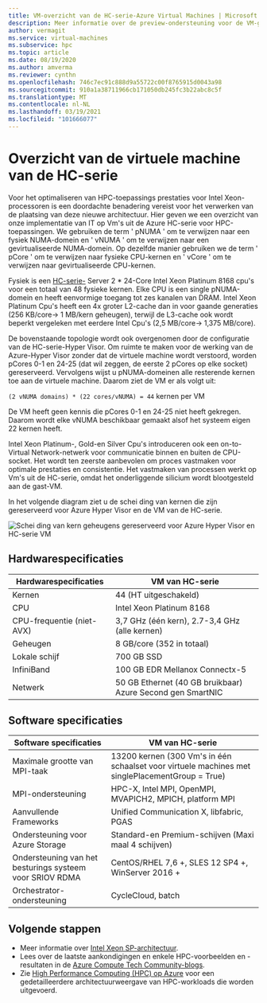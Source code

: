 ```yaml
---
title: VM-overzicht van de HC-serie-Azure Virtual Machines | Microsoft Docs
description: Meer informatie over de preview-ondersteuning voor de VM-grootte van de HC-serie in Azure.
author: vermagit
ms.service: virtual-machines
ms.subservice: hpc
ms.topic: article
ms.date: 08/19/2020
ms.author: amverma
ms.reviewer: cynthn
ms.openlocfilehash: 746c7ec91c888d9a55722c00f8765915d0043a98
ms.sourcegitcommit: 910a1a38711966cb171050db245fc3b22abc8c5f
ms.translationtype: MT
ms.contentlocale: nl-NL
ms.lasthandoff: 03/19/2021
ms.locfileid: "101666077"
---
```

# <a name="hc-series-virtual-machine-overview"></a>Overzicht van de virtuele machine van de HC-serie

Voor het optimaliseren van HPC-toepassings prestaties voor Intel Xeon-processoren is een doordachte benadering vereist voor het verwerken van de plaatsing van deze nieuwe architectuur. Hier geven we een overzicht van onze implementatie van IT op Vm's uit de Azure HC-serie voor HPC-toepassingen. We gebruiken de term ' pNUMA ' om te verwijzen naar een fysiek NUMA-domein en ' vNUMA ' om te verwijzen naar een gevirtualiseerde NUMA-domein. Op dezelfde manier gebruiken we de term ' pCore ' om te verwijzen naar fysieke CPU-kernen en ' vCore ' om te verwijzen naar gevirtualiseerde CPU-kernen.

Fysiek is een [HC-serie-](../../hc-series.md) Server 2 * 24-Core Intel Xeon Platinum 8168 cpu's voor een totaal van 48 fysieke kernen. Elke CPU is een single pNUMA-domein en heeft eenvormige toegang tot zes kanalen van DRAM. Intel Xeon Platinum Cpu's heeft een 4x groter L2-cache dan in voor gaande generaties (256 KB/core-> 1 MB/kern geheugen), terwijl de L3-cache ook wordt beperkt vergeleken met eerdere Intel Cpu's (2,5 MB/core-> 1,375 MB/core).

De bovenstaande topologie wordt ook overgenomen door de configuratie van de HC-serie-Hyper Visor. Om ruimte te maken voor de werking van de Azure-Hyper Visor zonder dat de virtuele machine wordt verstoord, worden pCores 0-1 en 24-25 (dat wil zeggen, de eerste 2 pCores op elke socket) gereserveerd. Vervolgens wijst u pNUMA-domeinen alle resterende kernen toe aan de virtuele machine. Daarom ziet de VM er als volgt uit:

`(2 vNUMA domains) * (22 cores/vNUMA) = 44` kernen per VM

De VM heeft geen kennis die pCores 0-1 en 24-25 niet heeft gekregen. Daarom wordt elke vNUMA beschikbaar gemaakt alsof het systeem eigen 22 kernen heeft.

Intel Xeon Platinum-, Gold-en Silver Cpu's introduceren ook een on-to-Virtual Network-netwerk voor communicatie binnen en buiten de CPU-socket. Het wordt ten zeerste aanbevolen om proces vastmaken voor optimale prestaties en consistentie. Het vastmaken van processen werkt op Vm's uit de HC-serie, omdat het onderliggende silicium wordt blootgesteld aan de gast-VM.

In het volgende diagram ziet u de schei ding van kernen die zijn gereserveerd voor Azure Hyper Visor en de VM van de HC-serie.

![Schei ding van kern geheugens gereserveerd voor Azure Hyper Visor en HC-serie VM](./media/hc-series-overview/segregation-cores.png)

## <a name="hardware-specifications"></a>Hardwarespecificaties

| Hardwarespecificaties          | VM van HC-serie                     |
|----------------------------------|----------------------------------|
| Kernen                            | 44 (HT uitgeschakeld)                 |
| CPU                              | Intel Xeon Platinum 8168         |
| CPU-frequentie (niet-AVX)          | 3,7 GHz (één kern), 2.7-3,4 GHz (alle kernen) |
| Geheugen                           | 8 GB/core (352 in totaal)            |
| Lokale schijf                       | 700 GB SSD                       |
| InfiniBand                       | 100 GB EDR Mellanox Connectx-5   |
| Netwerk                          | 50 GB Ethernet (40 GB bruikbaar) Azure Second gen SmartNIC    |

## <a name="software-specifications"></a>Software specificaties

| Software specificaties     |VM van HC-serie           |
|-----------------------------|-----------------------|
| Maximale grootte van MPI-taak            | 13200 kernen (300 Vm's in één schaalset voor virtuele machines met singlePlacementGroup = True)  |
| MPI-ondersteuning                 | HPC-X, Intel MPI, OpenMPI, MVAPICH2, MPICH, platform MPI  |
| Aanvullende Frameworks       | Unified Communication X, libfabric, PGAS |
| Ondersteuning voor Azure Storage       | Standard-en Premium-schijven (Maxi maal 4 schijven) |
| Ondersteuning van het besturings systeem voor SRIOV RDMA   | CentOS/RHEL 7,6 +, SLES 12 SP4 +, WinServer 2016 +  |
| Orchestrator-ondersteuning        | CycleCloud, batch  |

## <a name="next-steps"></a>Volgende stappen

- Meer informatie over [Intel Xeon SP-architectuur](https://software.intel.com/content/www/us/en/develop/articles/intel-xeon-processor-scalable-family-technical-overview.html).
- Lees over de laatste aankondigingen en enkele HPC-voorbeelden en -resultaten in de [Azure Compute Tech Community-blogs](https://techcommunity.microsoft.com/t5/azure-compute/bg-p/AzureCompute).
- Zie [High Performance Computing (HPC) op Azure](/azure/architecture/topics/high-performance-computing/) voor een gedetailleerdere architectuurweergave van HPC-workloads die worden uitgevoerd.
